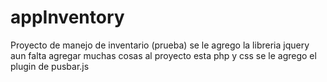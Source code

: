# appInventory
Proyecto de manejo de inventario (prueba)
se le agrego la libreria jquery
aun falta agregar muchas cosas al proyecto esta php y css
se le agrego el plugin de pusbar.js
